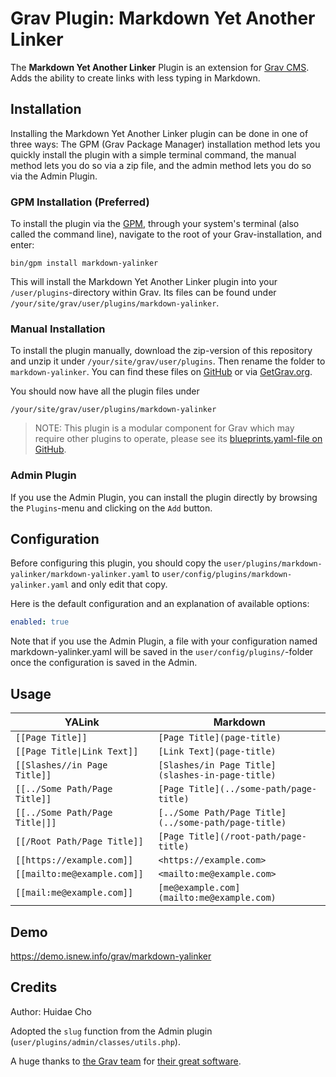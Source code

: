 # Grav Plugin: Markdown Yet Another Linker

The **Markdown Yet Another Linker** Plugin is an extension for [Grav CMS](http://github.com/getgrav/grav). Adds the ability to create links with less typing in Markdown.

## Installation

Installing the Markdown Yet Another Linker plugin can be done in one of three ways: The GPM (Grav Package Manager) installation method lets you quickly install the plugin with a simple terminal command, the manual method lets you do so via a zip file, and the admin method lets you do so via the Admin Plugin.

### GPM Installation (Preferred)

To install the plugin via the [GPM](http://learn.getgrav.org/advanced/grav-gpm), through your system's terminal (also called the command line), navigate to the root of your Grav-installation, and enter:

    bin/gpm install markdown-yalinker

This will install the Markdown Yet Another Linker plugin into your `/user/plugins`-directory within Grav. Its files can be found under `/your/site/grav/user/plugins/markdown-yalinker`.

### Manual Installation

To install the plugin manually, download the zip-version of this repository and unzip it under `/your/site/grav/user/plugins`. Then rename the folder to `markdown-yalinker`. You can find these files on [GitHub](https://github.com/HuidaeCho/grav-plugin-markdown-yalinker) or via [GetGrav.org](http://getgrav.org/downloads/plugins#extras).

You should now have all the plugin files under

    /your/site/grav/user/plugins/markdown-yalinker

> NOTE: This plugin is a modular component for Grav which may require other plugins to operate, please see its [blueprints.yaml-file on GitHub](https://github.com/HuidaeCho/grav-plugin-markdown-yalinker/blob/master/blueprints.yaml).

### Admin Plugin

If you use the Admin Plugin, you can install the plugin directly by browsing the `Plugins`-menu and clicking on the `Add` button.

## Configuration

Before configuring this plugin, you should copy the `user/plugins/markdown-yalinker/markdown-yalinker.yaml` to `user/config/plugins/markdown-yalinker.yaml` and only edit that copy.

Here is the default configuration and an explanation of available options:

```yaml
enabled: true
```

Note that if you use the Admin Plugin, a file with your configuration named markdown-yalinker.yaml will be saved in the `user/config/plugins/`-folder once the configuration is saved in the Admin.

## Usage

| YALink | Markdown |
| ------ | -------- |
| `[[Page Title]]` | `[Page Title](page-title)` |
| `[[Page Title\|Link Text]]` | `[Link Text](page-title)` |
| `[[Slashes//in Page Title]]` | `[Slashes/in Page Title](slashes-in-page-title)` |
| `[[../Some Path/Page Title]]` | `[Page Title](../some-path/page-title)` |
| `[[../Some Path/Page Title\|]]` | `[../Some Path/Page Title](../some-path/page-title)` |
| `[[/Root Path/Page Title]]` | `[Page Title](/root-path/page-title)` |
| `[[https://example.com]]` | `<https://example.com>` |
| `[[mailto:me@example.com]]` | `<mailto:me@example.com>` |
| `[[mail:me@example.com]]` | `[me@example.com](mailto:me@example.com)` |

## Demo

https://demo.isnew.info/grav/markdown-yalinker

## Credits

Author: Huidae Cho

Adopted the `slug` function from the Admin plugin (`user/plugins/admin/classes/utils.php`).

A huge thanks to [the Grav team](https://getgrav.org/about) for [their great software](https://getgrav.org/).
